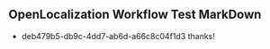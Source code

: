 ## OpenLocalization Workflow Test MarkDown
* deb479b5-db9c-4dd7-ab6d-a66c8c04f1d3 
thanks!<!--HONumber=Mar16_HO2-->
